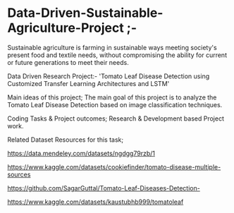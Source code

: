 # Data-Driven-Sustainable-Agriculture-Project ;-
Sustainable agriculture is farming in sustainable ways meeting society's present food and textile needs, without compromising the ability for current or future generations to meet their needs.

Data Driven Research Project:- 'Tomato Leaf Disease Detection using Customized Transfer Learning Architectures and LSTM'

Main ideas of this project; The main goal of this project is to analyze the Tomato Leaf Disease Detection based on image classification techniques.

Coding Tasks & Project outcomes; Research & Development based Project work.

Related Dataset Resources for this task;

https://data.mendeley.com/datasets/ngdgg79rzb/1

https://www.kaggle.com/datasets/cookiefinder/tomato-disease-multiple-sources

https://github.com/SagarGuttal/Tomato-Leaf-Diseases-Detection-


https://www.kaggle.com/datasets/kaustubhb999/tomatoleaf
